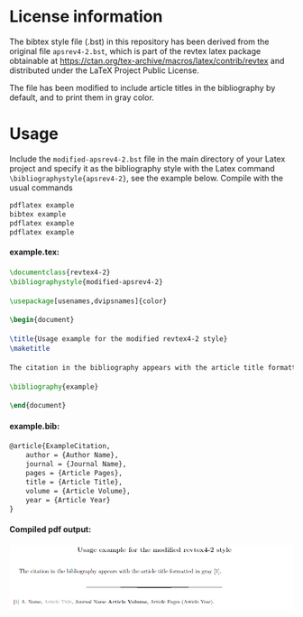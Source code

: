 # License information
The bibtex style file (.bst) in this repository has been derived from the original file `apsrev4-2.bst`, which is part of the revtex latex package obtainable at https://ctan.org/tex-archive/macros/latex/contrib/revtex and distributed under the LaTeX Project Public License. 

The file has been modified to include article titles in the bibliography by default, and to print them in gray color. 

# Usage
Include the `modified-apsrev4-2.bst` file in the main directory of your Latex project and specify it as the bibliography style with the Latex command `\bibliographystyle{apsrev4-2}`, see the example below. 
Compile with the usual commands
```
pdflatex example
bibtex example
pdflatex example
pdflatex example
```


#### example.tex:
```latex
\documentclass{revtex4-2}
\bibliographystyle{modified-apsrev4-2}

\usepackage[usenames,dvipsnames]{color}

\begin{document}

\title{Usage example for the modified revtex4-2 style}
\maketitle

The citation in the bibliography appears with the article title formatted in gray~\cite{ExampleCitation}.

\bibliography{example}

\end{document}
```

#### example.bib:
```
@article{ExampleCitation,
	author = {Author Name},
	journal = {Journal Name},
	pages = {Article Pages},
	title = {Article Title},
	volume = {Article Volume},
	year = {Article Year}
}
```

#### Compiled pdf output:
![Example output](doc/res/example.png)